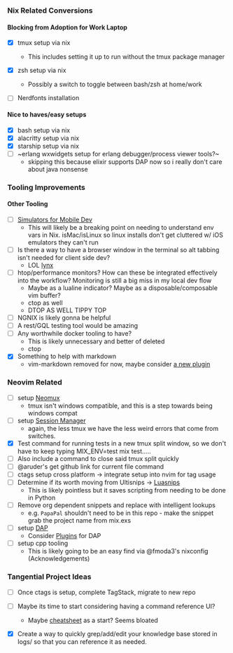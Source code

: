 ### Nix Related Conversions

#### Blocking from Adoption for Work Laptop
- [x] tmux setup via nix
    * This includes setting it up to run without the tmux package manager
- [x] zsh setup via nix
    * Possibly a switch to toggle between bash/zsh at home/work
- [ ] Nerdfonts installation 





#### Nice to haves/easy setups
- [x] bash setup via nix
- [x] alacritty setup via nix
- [x] starship setup via nix
- [ ] ~erlang wxwidgets setup for erlang debugger/process viewer tools?~
    - skipping this because elixir supports DAP now so i really don't care about java nonsense





### Tooling Improvements

#### Other Tooling
- [ ] [Simulators for Mobile Dev](https://github.com/dimaportenko/telescope-simulators.nvim)
    * This will likely be a breaking point on needing to understand env vars in Nix. isMac/isLinux so linux installs don't get cluttered w/ iOS emulators they can't run
- [ ] Is there a way to have a browser window in the terminal so alt tabbing isn't needed for client side dev?
    * LOL [lynx](https://search.nixos.org/packages?channel=22.11&show=lynx&from=0&size=50&sort=relevance&type=packages&query=lynx)
- [ ] htop/performance monitors? How can these be integrated effectively into the workflow? Monitoring is still a big miss in my local dev flow
    * Maybe as a lualine indicator? Maybe as a disposable/composable vim buffer?
    * ctop as well
    * DTOP AS WELL TIPPY TOP
- [ ] NGNIX is likely gonna be helpful
- [ ] A rest/GQL testing tool would be amazing
- [ ] Any worthwhile docker tooling to have?
    * This is likely unnecessary and better of deleted
    * ctop
- [x] Something to help with markdown
    * vim-markdown removed for now, maybe consider [a new plugin](https://github.com/iamcco/markdown-preview.nvim)





### Neovim Related
- [ ] setup [Neomux](https://github.com/nikvdp/neomux)
    - tmux isn't windows compatible, and this is a step towards being windows compat
- [ ] setup [Session Manager](https://github.com/Shatur/neovim-session-manager)
    - again, the less tmux we have the less weird errors that come from switches. 
- [x] Test command for running tests in a new tmux split window, so we don't have to keep typing MIX_ENV=test mix test.....
- [ ] Also include a command to close said tmux split quickly
- [ ] @aruder's get github link for current file command
- [ ] ctags setup cross platform -> integrate setup into nvim for tag usage
- [ ] Determine if its worth moving from Ultisnips -> [Luasnips](https://github.com/L3MON4D3/LuaSnip)
    * This is likely pointless but it saves scripting from needing to be done in Python
- [ ] Remove org dependent snippets and replace with intelligent lookups
    * e.g. `PapaPal` shouldn't need to be in this repo - make the snippet grab the project name from mix.exs
- [ ] setup [DAP](https://github.com/mfussenegger/nvim-dap)
    * Consider [Plugins](https://github.com/mfussenegger/nvim-dap/wiki/Extensions) for DAP
- [ ] setup cpp tooling
    * This is likely going to be an easy find via @fmoda3's nixconfig (Acknowledgements)




### Tangential Project Ideas
- [ ] Once ctags is setup, complete TagStack, migrate to new repo
- [ ] Maybe its time to start considering having a command reference UI?
    * Maybe [cheatsheet](https://github.com/sudormrfbin/cheatsheet.nvim) as a start? Seems bloated
- [x] Create a way to quickly grep/add/edit your knowledge base stored in logs/ so that you can reference it as needed.


